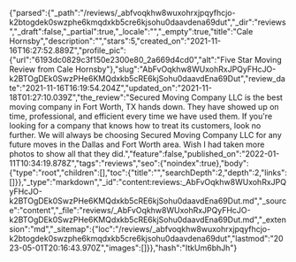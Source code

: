 {"parsed":{"_path":"/reviews/_abfvoqkhw8wuxohrxjpqyfhcjo-k2btogdek0swzphe6kmqdxkb5cre6kjsohu0daavdena69dut","_dir":"reviews","_draft":false,"_partial":true,"_locale":"","_empty":true,"title":"Cale Hornsby","description":"","stars":5,"created_on":"2021-11-16T16:27:52.889Z","profile_pic":{"url":"6193dc0829c3f150e2300e80_2a669d4cd0","alt":"Five Star Moving Review from Cale Hornsby"},"slug":"AbFvOqkhw8WUxohRxJPQyFHcJO-k2BTOgDEk0SwzPHe6KMQdxkb5cRE6kjSohu0daavdEna69Dut","review_date":"2021-11-16T16:19:54.204Z","updated_on":"2021-11-18T01:27:10.039Z","the_review":"Secured Moving Company LLC is the best moving company in Fort Worth, TX hands down. They have showed up on time, professional, and efficient every time we have used them. If you're looking for a company that knows how to treat its customers, look no further. We will always be choosing Secured Moving Company LLC for any future moves in the Dallas and Fort Worth area. Wish I had taken more photos to show all that they did.","feature":false,"published_on":"2022-01-11T10:34:19.878Z","tags":"reviews","seo":{"noindex":true},"body":{"type":"root","children":[],"toc":{"title":"","searchDepth":2,"depth":2,"links":[]}},"_type":"markdown","_id":"content:reviews:_AbFvOqkhw8WUxohRxJPQyFHcJO-k2BTOgDEk0SwzPHe6KMQdxkb5cRE6kjSohu0daavdEna69Dut.md","_source":"content","_file":"reviews/_AbFvOqkhw8WUxohRxJPQyFHcJO-k2BTOgDEk0SwzPHe6KMQdxkb5cRE6kjSohu0daavdEna69Dut.md","_extension":"md","_sitemap":{"loc":"/reviews/_abfvoqkhw8wuxohrxjpqyfhcjo-k2btogdek0swzphe6kmqdxkb5cre6kjsohu0daavdena69dut","lastmod":"2023-05-01T20:16:43.970Z","images":[]}},"hash":"ItkUm6bhJh"}